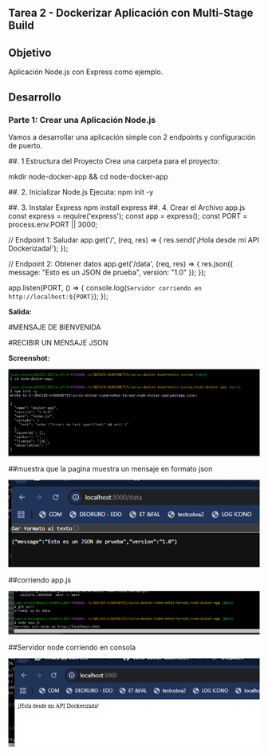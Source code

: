 ## Tarea 2 - Dockerizar Aplicación con Multi-Stage Build

## Objetivo

Aplicación Node.js con Express como ejemplo. 

## Desarrollo

### Parte 1: Crear una Aplicación Node.js
Vamos a desarrollar una aplicación simple con 2 endpoints y configuración de puerto. 

##. 1 Estructura del Proyecto
Crea una carpeta para el proyecto:

mkdir node-docker-app && cd node-docker-app

##.  2. Inicializar Node.js
Ejecuta: 
npm init -y

##.  3. Instalar Express
npm install express
##.  4. Crear el Archivo app.js
const express = require('express');
const app = express();
const PORT = process.env.PORT || 3000;

// Endpoint 1: Saludar
app.get('/', (req, res) => {
    res.send('¡Hola desde mi API Dockerizada!');
});

// Endpoint 2: Obtener datos
app.get('/data', (req, res) => {
    res.json({ message: "Esto es un JSON de prueba", version: "1.0" });
});

app.listen(PORT, () => {
    console.log(`Servidor corriendo en http://localhost:${PORT}`);
});

**Salida:**

#MENSAJE DE BIENVENIDA

#RECIBIR UN MENSAJE JSON


**Screenshot:**

![Container corriendo](screenshots/inicio_node.png)

##muestra que la pagina muestra un mensaje en formato json

![mensaje_corriendo_json](screenshots/servidor_corriendoweb_json.png)

##corriendo app.js

![Container corriendo_consola_app_js](screenshots/servidor_node_appjs_corriendo_consola.png)

##Servidor node corriendo en consola

![servidor_node_correindo_consola](screenshots/servidor_node_corriendo_web.png)




